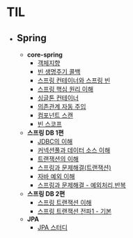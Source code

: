 # TIL
* ## Spring
  * **core-spring**
    * [객체지향](https://github.com/jm0514/TIL/blob/main/Spring/core-spring/%EA%B0%9D%EC%B2%B4%EC%A7%80%ED%96%A5.md)
    * [빈 생명주기 콜백](https://github.com/jm0514/TIL/blob/main/Spring/core-spring/%EB%B9%88%20%EC%83%9D%EB%AA%85%EC%A3%BC%EA%B8%B0%20%EC%BD%9C%EB%B0%B1.md)
    * [스프링 컨테이너와 스프링 빈](https://github.com/jm0514/TIL/blob/main/Spring/core-spring/%EC%8A%A4%ED%94%84%EB%A7%81%20%EC%BB%A8%ED%85%8C%EC%9D%B4%EB%84%88%EC%99%80%20%EC%8A%A4%ED%94%84%EB%A7%81%20%EB%B9%88.md)
    * [스프링 핵심 원리 이해](https://github.com/jm0514/TIL/blob/main/Spring/core-spring/%EC%8A%A4%ED%94%84%EB%A7%81%20%ED%95%B5%EC%8B%AC%20%EC%9B%90%EB%A6%AC%20%EC%9D%B4%ED%95%B4.md)
    * [싱글톤 컨테이너](https://github.com/jm0514/TIL/blob/main/Spring/core-spring/%EC%8B%B1%EA%B8%80%ED%86%A4%20%EC%BB%A8%ED%85%8C%EC%9D%B4%EB%84%88.md)
    * [의존관계 자동 주입](https://github.com/jm0514/TIL/blob/main/Spring/core-spring/%EC%9D%98%EC%A1%B4%EA%B4%80%EA%B3%84%20%EC%9E%90%EB%8F%99%20%EC%A3%BC%EC%9E%85.md)
    * [컴포넌트 스캔](https://github.com/jm0514/TIL/blob/main/Spring/core-spring/%EC%BB%B4%ED%8F%AC%EB%84%8C%ED%8A%B8%20%EC%8A%A4%EC%BA%94.md)
    * [빈 스코프](https://github.com/jm0514/TIL/blob/main/Spring/core-spring/%EB%B9%88%20%EC%8A%A4%EC%BD%94%ED%94%84.md)
  * **스프링 DB 1편**
    * [JDBC의 이해](https://github.com/jm0514/TIL/blob/main/Spring/DB%201%ED%8E%B8/1.%20JDBC%20%EC%9D%B4%ED%95%B4.md)
    * [커넥션풀과 데이터 소스 이해](https://github.com/jm0514/TIL/blob/main/Spring/DB%201%ED%8E%B8/2.%20%EC%BB%A4%EB%84%A5%EC%85%98%ED%92%80%EA%B3%BC%20%EB%8D%B0%EC%9D%B4%ED%84%B0%EC%86%8C%EC%8A%A4%20%EC%9D%B4%ED%95%B4.md)
    * [트랜잭션의 이해](https://github.com/jm0514/TIL/blob/main/Spring/DB%201%ED%8E%B8/3.%ED%8A%B8%EB%9E%9C%EC%9E%AD%EC%85%98%EC%9D%98%20%EC%9D%B4%ED%95%B4.md)
    * [스프링과 문제해결(트랜잭션)](https://github.com/jm0514/TIL/blob/main/Spring/DB%201%ED%8E%B8/4.%EC%8A%A4%ED%94%84%EB%A7%81%EA%B3%BC%20%EB%AC%B8%EC%A0%9C%ED%95%B4%EA%B2%B0%20(%ED%8A%B8%EB%9E%9C%EC%9E%AD%EC%85%98).md)
    * [자바 예외 이해](https://github.com/jm0514/TIL/blob/main/Spring/DB%201%ED%8E%B8/5.%EC%9E%90%EB%B0%94%20%EC%98%88%EC%99%B8%20%EC%9D%B4%ED%95%B4.md)
    * [스프링과 문제해결 - 예외처리,반복](https://github.com/jm0514/TIL/blob/main/Spring/DB%201%ED%8E%B8/6.%EC%8A%A4%ED%94%84%EB%A7%81%EA%B3%BC%20%EB%AC%B8%EC%A0%9C%ED%95%B4%EA%B2%B0-%EC%98%88%EC%99%B8%EC%B2%98%EB%A6%AC%2C%EB%B0%98%EB%B3%B5.md)
  * **스프링 DB 2편**
    * [스프링 트랜잭션 이해](https://github.com/jm0514/TIL/blob/main/Spring/DB%202%ED%8E%B8/9.%EC%8A%A4%ED%94%84%EB%A7%81%20%ED%8A%B8%EB%9E%9C%EC%9E%AD%EC%85%98%20%EC%9D%B4%ED%95%B4.md)
    * [스프링 트랜잭션 전파1 - 기본](https://github.com/jm0514/TIL/blob/main/Spring/DB%202%ED%8E%B8/10.%EC%8A%A4%ED%94%84%EB%A7%81%20%ED%8A%B8%EB%9E%9C%EC%9E%AD%EC%85%98%20%EC%A0%84%ED%8C%8C1%20-%20%EA%B8%B0%EB%B3%B8.md)
  * **JPA**
    * [JPA 스터디](https://github.com/jm0514/JPAStudy/tree/main/%EA%B9%80%EC%A0%95%EB%AF%BC)